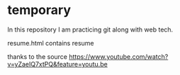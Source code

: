 # temporary
In this repository I am practicing git along with web tech.

resume.html contains resume 

thanks to the source https://www.youtube.com/watch?v=yZaeIQ7xtPQ&feature=youtu.be
